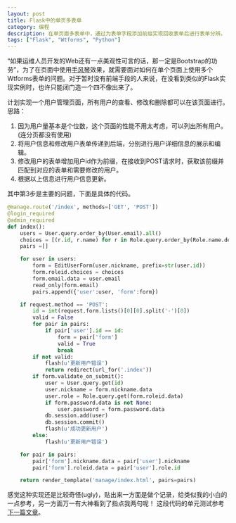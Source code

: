 ```yaml
---
layout: post
title: Flask中的单页多表单
category: 编程
description: 在单页面多表单中，通过为表单字段添加前缀实现回收表单后进行表单分辨。
tags: ["Flask", "Wtforms", "Python"]
---
```


“如果运维人员开发的Web还有一点美观性可言的话，那一定是Bootstrap的功劳”，为了在页面中使用[手风琴][1]效果，就需要面对如何在单个页面上使用多个Wtforms表单的问题。对于暂时没有前端手段的人来说，在没看到类似的Flask实现实例时，也许只能闭门造一个四不像出来了。

计划实现一个用户管理页面，所有用户的查看、修改和删除都可以在该页面进行。思路：

1. 因为用户量基本是个位数，这个页面的性能不用太考虑，可以列出所有用户。(连分页都没有使用)
2. 将用户信息和修改用户表单传递到后端，分别进行用户详细信息的展示和编辑。
3. 修改用户的表单增加用户id作为前缀，在接收到POST请求时，获取该前缀并匹配到对应的表单和需要修改的用户。
4. 根据以上信息进行用户信息更新。

其中第3步是主要的问题，下面是具体的代码。

```py
@manage.route('/index', methods=['GET', 'POST'])
@login_required
@admin_required
def index():
    users = User.query.order_by(User.email).all()
    choices = [(r.id, r.name) for r in Role.query.order_by(Role.name.desc()).all()]
    pairs =[]

    for user in users:
        form = EditUserForm(user.nickname, prefix=str(user.id))
        form.roleid.choices = choices
        form.email.data = user.email
        read_only(form.email)
        pairs.append({'user':user, 'form':form})

    if request.method == 'POST':
        id = int(request.form.lists()[0][0].split('-')[0])
        valid = False
        for pair in pairs:
            if pair['user'].id == id:
                form = pair['form']
                valid = True
                break
        if not valid:
            flash(u'更新用户错误')
            return redirect(url_for('.index'))
        if form.validate_on_submit():
            user = User.query.get(id)
            user.nickname = form.nickname.data
            user.role = Role.query.get(form.roleid.data)
            if form.password.data is not None:
                user.password = form.password.data
            db.session.add(user)
            db.session.commit()
            flash(u'成功更新用户')
        else:
            flash(u'更新用户错误')

    for pair in pairs:
        pair['form'].nickname.data = pair['user'].nickname
        pair['form'].roleid.data = pair['user'].role.id

    return render_template('manage/index.html', pairs=pairs)
```

感觉这种实现还是比较奇怪(ugly)，贴出来一方面是做个记录，给类似我的小白的一点参考，另一方面万一有大神看到了指点我两句呢！
这段代码的单元测试参考[下一篇文章][2]。

[1]: http://v3.bootcss.com/javascript/#collapse-examples
[2]: /2014/11/15/flask-invitation-only-user-management
